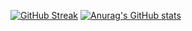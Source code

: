 [![GitHub Streak](https://streak-stats.demolab.com/?user=Auggie0w0)](https://git.io/streak-stats)
[![Anurag's GitHub stats](https://github-readme-stats.vercel.app/api?username=Auggie0w0)](https://github.com/anuraghazra/github-readme-stats)
